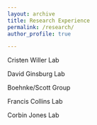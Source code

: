 ```yaml
---
layout: archive
title: Research Experience
permalink: /research/
author_profile: true

---
```


Cristen Willer Lab

David Ginsburg Lab

Boehnke/Scott Group

Francis Collins Lab

Corbin Jones Lab
